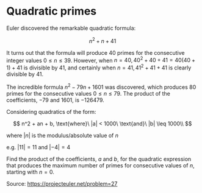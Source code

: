 # Quadratic primes
Euler discovered the remarkable quadratic formula:

$$
n^2 + n + 41
$$

It turns out that the formula will produce 40 primes for the consecutive integer values $0 \leq n \leq 39$. However, when $n = 40, 40^2 + 40 + 41 = 40(40 + 1) + 41$ is divisible by 41, and certainly when $n = 41, 41^2 + 41 + 41$ is clearly divisible by 41.

The incredible formula $n^2 - 79n + 1601$ was discovered, which produces 80 primes for the consecutive values $0 \leq n \leq 79$. The product of the coefficients, −79 and 1601, is −126479.

Considering quadratics of the form:

$$
n^2 + an + b, \text{where}\ |a| < 1000\ \text{and}\ |b| \leq 1000\\
$$

where $|n|$ is the modulus/absolute value of $n$

e.g. $|11| = 11$ and $|-4| = 4$

Find the product of the coefficients, $a$ and $b$, for the quadratic expression that produces the maximum number of primes for consecutive values of $n$, starting with $n = 0$.

Source: https://projecteuler.net/problem=27
